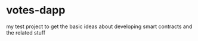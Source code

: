 # votes-dapp
my test project to get the basic ideas about developing smart contracts and the related stuff 
